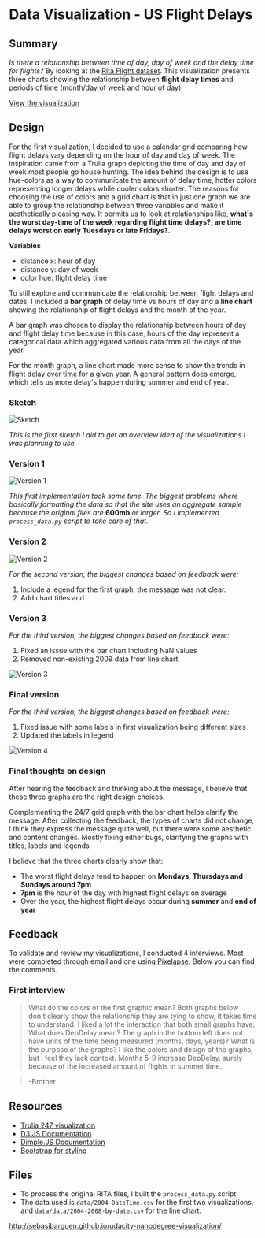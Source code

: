# Data Visualization - US Flight Delays

## Summary

*Is there a relationship between time of day, day of week and the delay time for flights?* By looking at the [Rita Flight dataset](). This visualization presents three charts showing the relationship between **flight delay times** and
periods of time (month/day of week and hour of day).

[View the visualization](http://sebasibarguen.github.io/udacity-nanodegree-visualization/)

## Design

For the first visualization, I decided to use a calendar grid comparing how flight
delays vary depending on the hour of day and day of week. The inspiration came from a Trulia
graph depicting the time of day and day of week most people go house hunting. The idea
behind the design is to use hue-colors as a way to communicate the amount of delay time,
hotter colors representing longer delays while cooler colors shorter. The reasons for choosing
the use of colors and a grid chart is that in just one graph we are able to group the relationship between
three variables and make it aesthetically pleasing way. It permits us to look at relationships like,
**what's the worst day-time of the week regarding flight time delays?**, **are time delays worst
on early Tuesdays or late Fridays?**.

**Variables**
- distance x: hour of day
- distance y: day of week
- color hue: flight delay time

To still explore and communicate the relationship between flight delays and dates, I included
a **bar graph** of delay time vs hours of day and a **line chart** showing the relationship
of flight delays and the month of the year.

A bar graph was chosen to display the relationship between hours of day and flight delay time
because in this case, hours of the day represent a categorical data which aggregated various
data from all the days of the year.

For the month graph, a line chart made more sense to show the trends in flight delay over time
for a given year. A general pattern does emerge, which tells us more delay's happen during
summer and end of year.

### Sketch
![Sketch](/img/visualization_sketch.JPG)

*This is the first sketch I did to get an overview idea of the visualizations I was
planning to use.*

### Version 1

![Version 1](/img/visualization_v1.png)

*This first implementation took some time. The biggest problems where basically formatting
the data so that the site uses an aggregate sample because the original files are* **600mb** *or
larger. So I implemented `process_data.py` script to take care of that.*

### Version 2

![Version 2](/img/visualization_v2.png)

*For the second version, the biggest changes based on feedback were:*
1. Include a legend for the first graph, the message was not clear.
2. Add chart titles and

### Version 3

*For the third version, the biggest changes based on feedback were:*
1. Fixed an issue with the bar chart including NaN values
2. Removed non-existing 2009 data from line chart

![Version 3](/img/visualization_v3.png)


### Final version

*For the third version, the biggest changes based on feedback were:*
1. Fixed issue with some labels in first visualization being different sizes
2. Updated the labels in legend

![Version 4](/img/visualization_v4.png)


### Final thoughts on design

After hearing the feedback and thinking about the message, I believe that these three
graphs are the right design choices.

Complementing the 24/7 grid graph with the bar chart helps clarify the message. After
collecting the feedback, the types of charts did not change, I think they express
the message quite well, but there were some aesthetic and content changes. Mostly fixing
either bugs, clarifying the graphs with titles, labels and legends

I believe that the three charts clearly show that:
* The worst flight delays tend to happen on **Mondays, Thursdays and Sundays around 7pm**
* **7pm** is the hour of the day with highest flight delays on average
* Over the year, the highest flight delays occur during **summer** and **end of year**


## Feedback
To validate and review my visualizations, I conducted 4 interviews. Most were completed through email
and one using [Pixelapse](pixelapse.com). Below you can find the comments.

### First interview
> What do the colors of the first graphic mean?
Both graphs below don't clearly show the relationship they are tying to show, it takes time to understand.
I liked a lot the interaction that both small graphs have.
What does DepDelay mean?
The graph in the bottom left does not have units of the time being measured (months, days, years)?
What is the purpose of the graphs?
I like the colors and design of the graphs, but I feel they lack context.
Months 5-9 increase DepDelay, surely because of the increased amount of flights in summer time.

> -Brother



## Resources

- [Trulia 247 visualization](http://www.trulia.com/vis/tru247/)
- [D3.JS Documentation](d3js.org)
- [Dimple.JS Documentation](http://dimplejs.org/)
- [Bootstrap for styling](http://getbootstrap.com)

## Files

- To process the original RITA files, I built the `process_data.py` script.
- The data used is `data/2004-DateTime.csv` for the first two visualizations,
and `data/data/2004-2008-by-date.csv` for the line chart.

http://sebasibarguen.github.io/udacity-nanodegree-visualization/
